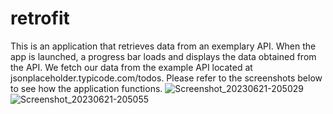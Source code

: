 # retrofit
This is an application that retrieves data from an exemplary API. When the app is launched, a progress bar loads and displays the data obtained from the API. We fetch our data from the example API located at jsonplaceholder.typicode.com/todos.
Please refer to the screenshots below to see how the application functions.
![Screenshot_20230621-205029](https://github.com/Kimani-dev931/retrofit/assets/77829096/92940e3a-6625-48c0-8a96-7ab31da7407b)
![Screenshot_20230621-205055](https://github.com/Kimani-dev931/retrofit/assets/77829096/6e50f7c7-8a24-4731-87bc-1887e33c91ed)
